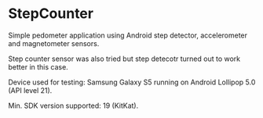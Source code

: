 # StepCounter
Simple pedometer application using Android step detector, accelerometer and magnetometer sensors.

Step counter sensor was also tried but step detecotr turned out to work better in this case.

Device used for testing: Samsung Galaxy S5 running on Android Lollipop 5.0 (API level 21).

Min. SDK version supported: 19 (KitKat).

